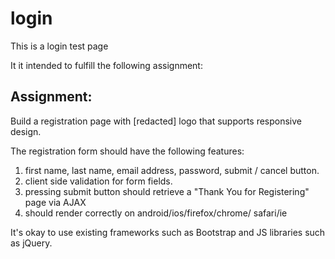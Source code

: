 login
=====

This is a login test page

It it intended to fulfill the following assignment:

Assignment:
---------------
Build a registration page with [redacted] logo that supports responsive design.

The registration form should have the following features:
1. first name, last name, email address, password, submit / cancel button.
2. client side validation for form fields.
3. pressing submit button should retrieve a "Thank You for Registering" page via AJAX
4. should render correctly on android/ios/firefox/chrome/
safari/ie

It's okay to use existing frameworks such as Bootstrap and JS libraries such as jQuery.
